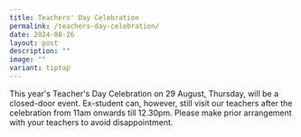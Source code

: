 ```yaml
---
title: Teachers' Day Celebration
permalink: /teachers-day-celebration/
date: 2024-08-26
layout: post
description: ""
image: ""
variant: tiptap
---
```

<p>This year's Teacher's Day Celebration on 29 August, Thursday, will be
a closed-door event. Ex-student can, however, still visit our teachers
after the celebration from 11am onwards till 12.30pm. Please make prior
arrangement with your teachers to avoid disappointment.</p>